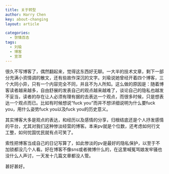 ```yaml
---
title: 关于转型
author: Harry Chen
key: about-changing
layout: article

categories:
  - 世情百态
tags:
  - 刘瑜
  - 博客
  - 宣泄
---
```


  很久不写博客了，偶然翻起来，觉得这东西好无聊。一大半的技术文章，剩下一部分充满小资情调的散文，还有些故作深沉的文字。刘瑜说她曾经开着四个博客，三个大同小异，只有一个内容完全不同，并且不为人所知。这么做的原因是：随着博客读者越来越多，自由舒展的发表自己的观点越来越难了，谈论自己的隐私也越发不妥当，读者的存在让人必须有理有据的去表达一个观点，而很多时候，只是想表达一个观点而已。比如有时候想说“fuck you”而并不想详细说明为什么要fuck you，用什么姿势fuck you以及fuck you的历史意义。

  其实博客大多是观点的表达，和经历以及感情的分享，归根结底还是个人抒发感情的平台，尤其对我们这种惨淡经营的博客。本来pv就是个位数，还考虑如何行文工整，如何忧国忧民就有点可笑了。

  索性把博客当成自己的日记写算了，如此惨淡的pv是最好的隐私保护，以至于不加锁都没几个人看。好在博客不像sns或者微博什么的，在这里喊冤骂娘发牢骚也没什么人声讨，一天发十几篇文章都没人管。

  甚好甚好。
